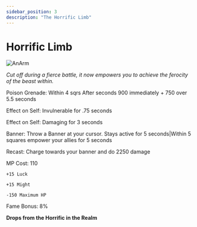 ```yaml
---
sidebar_position: 3
description: "The Horrific Limb"
---
```


# Horrific Limb

![AnArm](https://vwiki.valorserver.com/api/item/picture/horrific%20limb)

<i>Cut off during a fierce battle, it now empowers you to achieve the ferocity of the beast within.</i>

Poison Grenade: Within 4 sqrs After  seconds 900 immediately + 750 over 5.5 seconds

Effect on Self: Invulnerable for .75 seconds

Effect on Self: Damaging for 3 seconds

Banner: Throw a Banner at your cursor. Stays active for 5 seconds|Within 5 squares empower your allies for 5 seconds

Recast: Charge towards your banner and do 2250 damage

MP Cost: 110


    +15 Luck
    
    +15 Might
    
    -150 Maximum HP

Fame Bonus: 8%

**Drops from the Horrific in the Realm**
